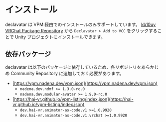 # インストール

declavatar は VPM 経由でのインストールのみサポートしています。
[kb10uy VRChat Package Repository](https://kb10uy.github.io/vrc-repository/) から `Declavatar > Add to VCC` をクリックすることで Unity プロジェクトにインストールできます。

## 依存パッケージ

declavatar は以下のパッケージに依存しているため、各リポジトリをあらかじめ Community Repository に追加しておく必要があります。

* [https://vpm.nadena.dev/vpm.json](https://vpm.nadena.dev/vpm.json)
    - `nadena.dev.ndmf >= 1.3.0-rc.0`
    - `nadena.dev.modular-avatar >= 1.9.0-rc.0`
* [https://hai-vr.github.io/vpm-listing/index.json](https://hai-vr.github.io/vpm-listing/index.json)
    - `dev.hai-vr.animator-as-code.v1 >=1.0.9920`
    - `dev.hai-vr.animator-as-code.v1.vrchat >=1.0.9920`
